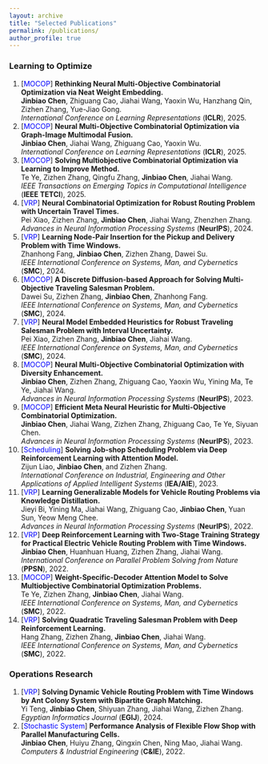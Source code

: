 ```yaml
---
layout: archive
title: "Selected Publications"
permalink: /publications/
author_profile: true
---
```


### Learning to Optimize
1. [<font color=Blue>MOCOP</font>] **Rethinking Neural Multi-Objective Combinatorial Optimization via Neat Weight Embedding.** <br> **Jinbiao Chen**, Zhiguang Cao, Jiahai Wang, Yaoxin Wu, Hanzhang Qin, Zizhen Zhang, Yue-Jiao Gong. <br> *International Conference on Learning Representations* (**ICLR**), 2025.
2. [<font color=Blue>MOCOP</font>] **Neural Multi-Objective Combinatorial Optimization via Graph-Image Multimodal Fusion.** <br> **Jinbiao Chen**, Jiahai Wang, Zhiguang Cao, Yaoxin Wu. <br> *International Conference on Learning Representations* (**ICLR**), 2025.
3. [<font color=Blue>MOCOP</font>] **Solving Multiobjective Combinatorial Optimization via Learning to Improve Method.** <br> Te Ye, Zizhen Zhang, Qingfu Zhang, **Jinbiao Chen**, Jiahai Wang. <br> *IEEE Transactions on Emerging Topics in Computational Intelligence* (**IEEE TETCI**), 2025.
4. [<font color=Blue>VRP</font>] **Neural Combinatorial Optimization for Robust Routing Problem with Uncertain Travel Times.** <br> Pei Xiao, Zizhen Zhang, **Jinbiao Chen**, Jiahai Wang, Zhenzhen Zhang. <br> *Advances in Neural Information Processing Systems* (**NeurIPS**), 2024.
5. [<font color=Blue>VRP</font>] **Learning Node-Pair Insertion for the Pickup and Delivery Problem with Time Windows.** <br> Zhanhong Fang, **Jinbiao Chen**, Zizhen Zhang, Dawei Su. <br> *IEEE International Conference on Systems, Man, and Cybernetics* (**SMC**), 2024.
6. [<font color=Blue>MOCOP</font>] **A Discrete Diffusion-based Approach for Solving Multi-Objective Traveling Salesman Problem.** <br> Dawei Su, Zizhen Zhang, **Jinbiao Chen**, Zhanhong Fang. <br> *IEEE International Conference on Systems, Man, and Cybernetics* (**SMC**), 2024.
7. [<font color=Blue>VRP</font>] **Neural Model Embedded Heuristics for Robust Traveling Salesman Problem with Interval Uncertainty.** <br> Pei Xiao, Zizhen Zhang, **Jinbiao Chen**, Jiahai Wang. <br> *IEEE International Conference on Systems, Man, and Cybernetics* (**SMC**), 2024.
8. [<font color=Blue>MOCOP</font>] **Neural Multi-Objective Combinatorial Optimization with Diversity Enhancement.** <br> **Jinbiao Chen**, Zizhen Zhang, Zhiguang Cao, Yaoxin Wu, Yining Ma, Te Ye, Jiahai Wang. <br> *Advances in Neural Information Processing Systems* (**NeurIPS**), 2023.
9. [<font color=Blue>MOCOP</font>] **Efficient Meta Neural Heuristic for Multi-Objective Combinatorial Optimization.** <br> **Jinbiao Chen**, Jiahai Wang, Zizhen Zhang, Zhiguang Cao, Te Ye, Siyuan Chen. <br> *Advances in Neural Information Processing Systems* (**NeurIPS**), 2023.
10. [<font color=Blue>Scheduling</font>] **Solving Job-shop Scheduling Problem via Deep Reinforcement Learning with Attention Model.** <br> Zijun Liao, **Jinbiao Chen**, and Zizhen Zhang. <br> *International Conference on Industrial, Engineering and Other Applications of Applied Intelligent Systems* (**IEA/AIE**), 2023.
11. [<font color=Blue>VRP</font>] **Learning Generalizable Models for Vehicle Routing Problems via Knowledge Distillation.** <br> Jieyi Bi, Yining Ma, Jiahai Wang, Zhiguang Cao, **Jinbiao Chen**, Yuan Sun, Yeow Meng Chee. <br> *Advances in Neural Information Processing Systems* (**NeurIPS**), 2022.
12. [<font color=Blue>VRP</font>] **Deep Reinforcement Learning with Two-Stage Training Strategy for Practical Electric Vehicle Routing Problem with Time Windows.** <br> **Jinbiao Chen**, Huanhuan Huang, Zizhen Zhang, Jiahai Wang. <br> *International Conference on Parallel Problem Solving from Nature* (**PPSN**), 2022.
13. [<font color=Blue>MOCOP</font>] **Weight-Specific-Decoder Attention Model to Solve Multiobjective Combinatorial Optimization Problems.** <br> Te Ye, Zizhen Zhang, **Jinbiao Chen**, Jiahai Wang. <br> *IEEE International Conference on Systems, Man, and Cybernetics* (**SMC**), 2022.
14. [<font color=Blue>VRP</font>] **Solving Quadratic Traveling Salesman Problem with Deep Reinforcement Learning.** <br> Hang Zhang, Zizhen Zhang, **Jinbiao Chen**, Jiahai Wang. <br> *IEEE International Conference on Systems, Man, and Cybernetics* (**SMC**), 2022.


### Operations Research
1. [<font color=Blue>VRP</font>] **Solving Dynamic Vehicle Routing Problem with Time Windows by Ant Colony System with Bipartite Graph Matching.** <br> Yi Teng, **Jinbiao Chen**, Shiyuan Zhang, Jiahai Wang, Zizhen Zhang. <br> *Egyptian Informatics Journal* (**EGIJ**), 2024.
2. [<font color=Blue>Stochastic System</font>] **Performance Analysis of Flexible Flow Shop with Parallel Manufacturing Cells.** <br> **Jinbiao Chen**, Huiyu Zhang, Qingxin Chen, Ning Mao, Jiahai Wang. <br> *Computers & Industrial Engineering* (**C&IE**), 2022.
